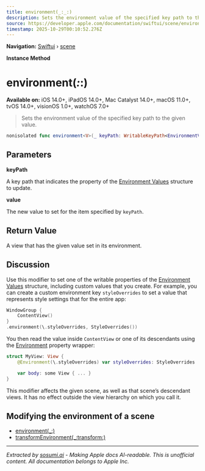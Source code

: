 ```yaml
---
title: environment(_:_:)
description: Sets the environment value of the specified key path to the given value.
source: https://developer.apple.com/documentation/swiftui/scene/environment(_:_:)
timestamp: 2025-10-29T00:10:52.276Z
---
```


**Navigation:** [Swiftui](/documentation/swiftui) › [scene](/documentation/swiftui/scene)

**Instance Method**

# environment(_:_:)

**Available on:** iOS 14.0+, iPadOS 14.0+, Mac Catalyst 14.0+, macOS 11.0+, tvOS 14.0+, visionOS 1.0+, watchOS 7.0+

> Sets the environment value of the specified key path to the given value.

```swift
nonisolated func environment<V>(_ keyPath: WritableKeyPath<EnvironmentValues, V>, _ value: V) -> some Scene
```

## Parameters

**keyPath**

A key path that indicates the property of the [Environment Values](/documentation/swiftui/environmentvalues) structure to update.



**value**

The new value to set for the item specified by `keyPath`.



## Return Value

A view that has the given value set in its environment.

## Discussion

Use this modifier to set one of the writable properties of the [Environment Values](/documentation/swiftui/environmentvalues) structure, including custom values that you create. For example, you can create a custom environment key `styleOverrides` to set a value that represents style settings that for the entire app:

```swift
WindowGroup {
    ContentView()
}
.environment(\.styleOverrides, StyleOverrides())
```

You then read the value inside `ContentView` or one of its descendants using the [Environment](/documentation/swiftui/environment) property wrapper:

```swift
struct MyView: View {
    @Environment(\.styleOverrides) var styleOverrides: StyleOverrides

    var body: some View { ... }
}
```

This modifier affects the given scene, as well as that scene’s descendant views. It has no effect outside the view hierarchy on which you call it.

## Modifying the environment of a scene

- [environment(_:)](/documentation/swiftui/scene/environment(_:))
- [transformEnvironment(_:transform:)](/documentation/swiftui/scene/transformenvironment(_:transform:))

---

*Extracted by [sosumi.ai](https://sosumi.ai) - Making Apple docs AI-readable.*
*This is unofficial content. All documentation belongs to Apple Inc.*
